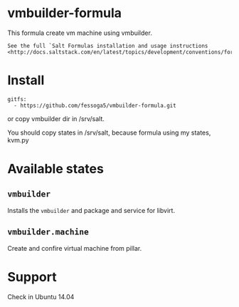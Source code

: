 vmbuilder-formula
=================
This formula create vm machine using vmbuilder.


    See the full `Salt Formulas installation and usage instructions
    <http://docs.saltstack.com/en/latest/topics/development/conventions/formulas.html>`_.

Install
=================


    gitfs:
      - https://github.com/fessoga5/vmbuilder-formula.git

or copy vmbuilder dir in /srv/salt.

You should copy states in /srv/salt, because formula using my states, kvm.py

Available states
================

``vmbuilder``
-------------

Installs the ``vmbuilder`` and package and service for libvirt.

``vmbuilder.machine``
---------------------

Create and confire virtual machine from pillar.

Support
================
Check in Ubuntu 14.04
